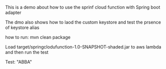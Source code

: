 This is a demo about how to use the sprinf cloud function with Spring boot adapter

The dmo also shows how to laod the custom keystore and test the prsence of keystore alias

how to run: mvn clean package

Load target/springclodufunction-1.0-SNAPSHOT-shaded.jar to aws lambda and then run the test

Test: "ABBA"
